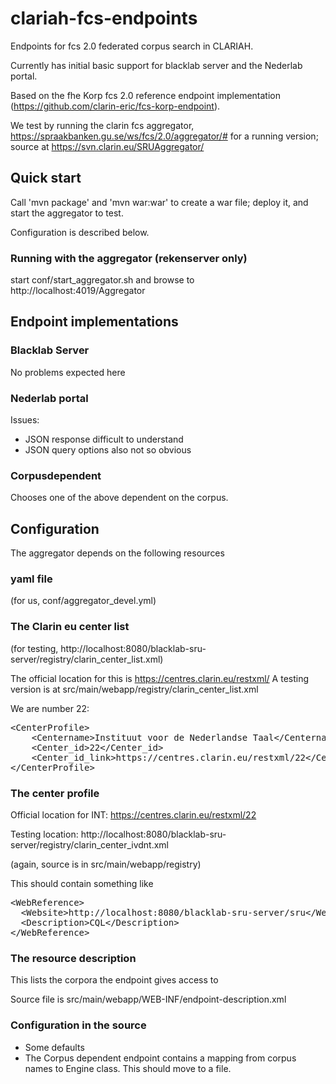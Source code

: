# clariah-fcs-endpoints

Endpoints for fcs 2.0 federated corpus search in CLARIAH.

Currently has initial basic support for blacklab server and the Nederlab portal.

Based on the fhe Korp fcs 2.0 reference endpoint implementation (https://github.com/clarin-eric/fcs-korp-endpoint).

We test by running the clarin fcs aggregator, https://spraakbanken.gu.se/ws/fcs/2.0/aggregator/# for a running version; source at https://svn.clarin.eu/SRUAggregator/

## Quick start

Call 'mvn package' and 'mvn war:war' to create a war file; deploy it, and start the aggregator to test. 

Configuration is described below.

### Running with the aggregator (rekenserver only)

start conf/start_aggregator.sh and browse to http://localhost:4019/Aggregator

## Endpoint implementations

### Blacklab Server

No problems expected here 

### Nederlab portal

Issues:
* JSON response difficult to understand
* JSON query options also not so obvious

### Corpusdependent

Chooses one of the above dependent on the corpus.

## Configuration

The aggregator depends on the following resources

### yaml file 

(for us, conf/aggregator_devel.yml)

### The Clarin eu center list 

(for testing, http://localhost:8080/blacklab-sru-server/registry/clarin_center_list.xml)

The official location for this is https://centres.clarin.eu/restxml/ 
A testing version is at src/main/webapp/registry/clarin_center_list.xml

We are number 22:
<pre>
&lt;CenterProfile>
	&lt;Centername>Instituut voor de Nederlandse Taal&lt;/Centername>
	&lt;Center_id>22&lt;/Center_id>
	&lt;Center_id_link>https://centres.clarin.eu/restxml/22&lt;/Center_id_link>
&lt;/CenterProfile>
</pre>

### The center profile 

Official location for INT:  https://centres.clarin.eu/restxml/22

Testing location: http://localhost:8080/blacklab-sru-server/registry/clarin_center_ivdnt.xml

(again, source is in src/main/webapp/registry)

This should contain something like

<pre>
&lt;WebReference>
  &lt;Website>http://localhost:8080/blacklab-sru-server/sru&lt;/Website>
  &lt;Description>CQL&lt;/Description>
&lt;/WebReference>
</pre>

### The resource description

This lists the corpora the endpoint gives access to

Source file is src/main/webapp/WEB-INF/endpoint-description.xml

### Configuration in the source

* Some defaults 
* The Corpus dependent endpoint contains a mapping from corpus names to Engine class. This should move to a file.


